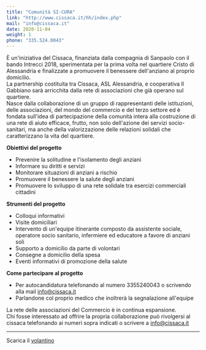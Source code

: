 ```yaml
---
title: "Comunità SI-CURA"
link: "http://www.cissaca.it/hh/index.php"
mail: "info@cissaca.it"
date: 2020-11-04
weight: 1
phone: "335.524.0043"
---
```


È un'iniziativa del Cissaca, finanziata dalla compagnia di Sanpaolo con il bando Intrecci 2018, sperimentata per la prima volta nel quartiere Cristo di Alessandria 
e finalizzate a promuovere il benessere dell'anziano al proprio domicilio.  
La partnership costituita tra Cissaca, ASL Alessandria, e cooperativa Il Gabbiano sarà arricchita dalla rete di associazioni che già operano sul quartiere.  
Nasce dalla collaborazione di un gruppo di rappresentanti delle istituzioni, delle associazioni, del mondo del commercio e del terzo settore 
ed è fondata sull'idea di partecipazione della comunità intera alla costruzione di una rete di aiuto efficace, frutto, non solo 
dell'azione dei servizi socio-sanitari, ma anche della valorizzazione delle relazioni solidali che caratterizzano la vita del quartiere.

**Obiettivi del progetto**
+ Prevenire la solitudine e l'isolamento degli anziani
+ Informare su diritti e servizi
+ Monitorare situazioni di anziani a rischio
+ Promuovere il benessere la salute degli anziani
+ Promuovere lo sviluppo di una rete solidale tra esercizi commerciali cittadini

**Strumenti del progetto**
+ Colloqui informativi
+ Visite domiciliari
+ Intervento di un'equipe itinerante composto da assistente sociale, operatore socio sanitario, infermiere ed educatore a favore di anziani soli
+ Supporto a domicilio da parte di volontari
+ Consegne a domicilio della spesa
+ Eventi informativi di promozione della salute

**Come partecipare al progetto**
+ Per autocandidatura telefonando al numero 3355240043 o scrivendo alla mail info@cissaca.it
+ Parlandone col proprio medico che inoltrerà la segnalazione all'equipe

La rete delle associazioni del Commercio è in continua espansione.  
Chi fosse interessato ad offrire la propria collaborazione può rivolgersi al cissaca telefonando ai numeri sopra indicati o scrivere a info@cissaca.it

***

Scarica il [volantino](/documents/cissaca-comunita-sicura.pdf)
